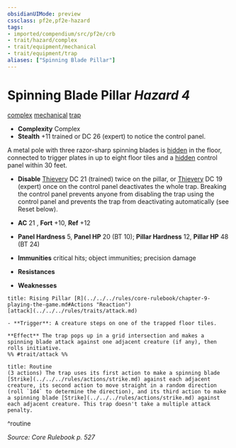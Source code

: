 ```yaml
---
obsidianUIMode: preview
cssclass: pf2e,pf2e-hazard
tags:
- imported/compendium/src/pf2e/crb
- trait/hazard/complex
- trait/equipment/mechanical
- trait/equipment/trap
aliases: ["Spinning Blade Pillar"]
---
```

# Spinning Blade Pillar *Hazard 4*  
[complex](complex.md)  [mechanical](mechanical.md)  [trap](trap.md)  

- **Complexity** Complex
- **Stealth** +11 trained or DC 26 (expert) to notice the control panel.  

A metal pole with three razor-sharp spinning blades is [hidden](conditions.md#Hidden) in the floor, connected to trigger plates in up to eight floor tiles and a [hidden](conditions.md#Hidden) control panel within 30 feet.

- **Disable** [Thievery](../../skills.md#Thievery) DC 21 (trained) twice on the pillar, or [Thievery](../../skills.md#Thievery) DC 19 (expert) once on the control panel deactivates the whole trap. Breaking the control panel prevents anyone from disabling the trap using the control panel and prevents the trap from deactivating automatically (see Reset below).  

- **AC** 21 , **Fort** +10, **Ref** +12
- **Panel Hardness** 5, **Panel HP** 20 (BT 10); **Pillar Hardness** 12, **Pillar HP** 48 (BT 24)
- **Immunities** critical hits; object immunities; precision damage
- **Resistances** 
- **Weaknesses** 
     
```ad-embed-ability
title: Rising Pillar [R](../../../rules/core-rulebook/chapter-9-playing-the-game.md#Actions "Reaction")
[attack](../../../rules/traits/attack.md)  

- **Trigger**: A creature steps on one of the trapped floor tiles.

**Effect** The trap pops up in a grid intersection and makes a spinning blade attack against one adjacent creature (if any), then rolls initiative.  
%% #trait/attack %%
```

```ad-pf2-summary
title: Routine
(3 actions) The trap uses its first action to make a spinning blade [Strike](../../../rules/actions/strike.md) against each adjacent creature, its second action to move straight in a random direction (roll `1d4` to determine the direction), and its third action to make a spinning blade [Strike](../../../rules/actions/strike.md) against each adjacent creature. This trap doesn't take a multiple attack penalty.
```
^routine

*Source: Core Rulebook p. 527*
